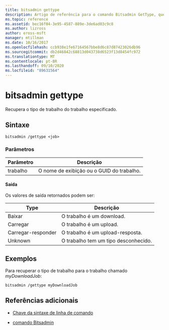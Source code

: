 ```yaml
---
title: bitsadmin gettype
description: Artigo de referência para o comando Bitsadmin GetType, que recupera o tipo de trabalho do trabalho especificado.
ms.topic: reference
ms.assetid: bec16f04-3e95-4587-889e-3de6ad03c9c8
ms.author: lizross
author: eross-msft
manager: mtillman
ms.date: 10/16/2017
ms.openlocfilehash: ccb938e1fe67164567bbe8d6c87d87423026db96
ms.sourcegitcommit: db2d46842c68813d043738d6523f13d8454fc972
ms.translationtype: MT
ms.contentlocale: pt-BR
ms.lasthandoff: 09/10/2020
ms.locfileid: "89631564"
---
```

# <a name="bitsadmin-gettype"></a>bitsadmin gettype

Recupera o tipo de trabalho do trabalho especificado.

## <a name="syntax"></a>Sintaxe

```
bitsadmin /gettype <job>
```

### <a name="parameters"></a>Parâmetros

| Parâmetro | Descrição |
| -------------- | -------------- |
| trabalho | O nome de exibição ou o GUID do trabalho. |

#### <a name="output"></a>Saída

Os valores de saída retornados podem ser:

| Type | Descrição |
| --------------- | ----------- |
| Baixar | O trabalho é um download. |
| Carregar | O trabalho é um upload. |
| Carregar-responder | O trabalho é um upload-resposta. |
| Unknown | O trabalho tem um tipo desconhecido. |

## <a name="examples"></a>Exemplos

Para recuperar o tipo de trabalho para o trabalho chamado *myDownloadJob*:

```
bitsadmin /gettype myDownloadJob
```

## <a name="additional-references"></a>Referências adicionais

- [Chave da sintaxe de linha de comando](command-line-syntax-key.md)

- [comando Bitsadmin](bitsadmin.md)
